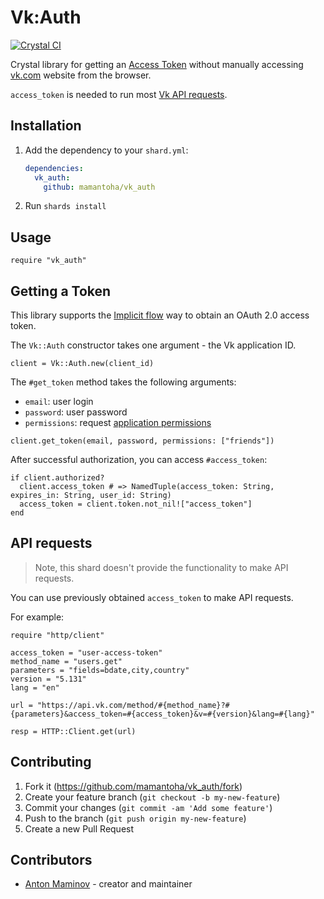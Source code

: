 # Vk:Auth

[![Crystal CI](https://github.com/mamantoha/vk_auth/actions/workflows/crystal.yml/badge.svg?branch=main)](https://github.com/mamantoha/vk_auth/actions/workflows/crystal.yml)

Crystal library for getting an [Access Token](https://vk.com/dev/access_token) without manually accessing [vk.com](https://vk.com) website from the browser.

`access_token` is needed to run most [Vk API requests](https://vk.com/dev/api_requests).

## Installation

1. Add the dependency to your `shard.yml`:

   ```yaml
   dependencies:
     vk_auth:
       github: mamantoha/vk_auth
   ```

2. Run `shards install`

## Usage

```crystal
require "vk_auth"
```

## Getting a Token

This library supports the [Implicit flow](https://vk.com/dev/implicit_flow_user) way to obtain an OAuth 2.0 access token.

The `Vk::Auth` constructor takes one argument - the Vk application ID.

```crystal
client = Vk::Auth.new(client_id)
```

The `#get_token` method takes the following arguments:

- `email`: user login
- `password`: user password
- `permissions`: request [application permissions](https://vk.com/dev/permissions)

```crystal
client.get_token(email, password, permissions: ["friends"])
```

After successful authorization, you can access `#access_token`:

```crystal
if client.authorized?
  client.access_token # => NamedTuple(access_token: String, expires_in: String, user_id: String)
  access_token = client.token.not_nil!["access_token"]
end
```

## API requests

> Note, this shard doesn't provide the functionality to make API requests.

You can use previously obtained `access_token` to make API requests.

For example:

```crystal
require "http/client"

access_token = "user-access-token"
method_name = "users.get"
parameters = "fields=bdate,city,country"
version = "5.131"
lang = "en"

url = "https://api.vk.com/method/#{method_name}?#{parameters}&access_token=#{access_token}&v=#{version}&lang=#{lang}"

resp = HTTP::Client.get(url)
```

## Contributing

1. Fork it (<https://github.com/mamantoha/vk_auth/fork>)
2. Create your feature branch (`git checkout -b my-new-feature`)
3. Commit your changes (`git commit -am 'Add some feature'`)
4. Push to the branch (`git push origin my-new-feature`)
5. Create a new Pull Request

## Contributors

- [Anton Maminov](https://github.com/your-github-user) - creator and maintainer
